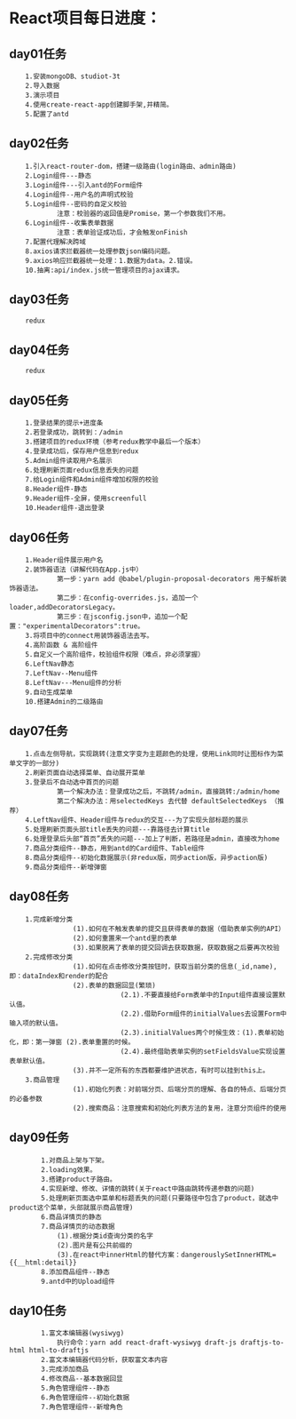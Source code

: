 # React项目每日进度：

## day01任务
		1.安装mongoDB、studiot-3t
		2.导入数据
		3.演示项目
		4.使用create-react-app创建脚手架,并精简。
		5.配置了antd

## day02任务
		1.引入react-router-dom，搭建一级路由(login路由、admin路由)
		2.Login组件---静态
		3.Login组件---引入antd的Form组件
		4.Login组件--用户名的声明式校验
		5.Login组件--密码的自定义校验
				注意：校验器的返回值是Promise，第一个参数我们不用。
		6.Login组件--收集表单数据
				注意：表单验证成功后，才会触发onFinish
		7.配置代理解决跨域
		8.axios请求拦截器统一处理参数json编码问题。
		9.axios响应拦截器统一处理：1.数据为data。2.错误。
		10.抽离:api/index.js统一管理项目的ajax请求。

## day03任务
		redux

## day04任务
		redux

## day05任务
		1.登录结果的提示+进度条
		2.若登录成功，跳转到：/admin
		3.搭建项目的redux环境（参考redux教学中最后一个版本）
		4.登录成功后，保存用户信息到redux
		5.Admin组件读取用户名展示
		6.处理刷新页面redux信息丢失的问题
		7.给Login组件和Admin组件增加权限的校验
		8.Header组件-静态
		9.Header组件-全屏，使用screenfull
		10.Header组件-退出登录

## day06任务
		1.Header组件展示用户名
		2.装饰器语法（讲解代码在App.js中）
				第一步：yarn add @babel/plugin-proposal-decorators 用于解析装饰器语法。
				第二步：在config-overrides.js，追加一个loader,addDecoratorsLegacy。
				第三步：在jsconfig.json中，追加一个配置："experimentalDecorators":true。
		3.将项目中的connect用装饰器语法去写。
		4.高阶函数 & 高阶组件
		5.自定义一个高阶组件，校验组件权限（难点，非必须掌握）
		6.LeftNav静态
		7.LeftNav--Menu组件
		8.LeftNav---Menu组件的分析
		9.自动生成菜单
		10.搭建Admin的二级路由

## day07任务
		1.点击左侧导航，实现跳转(注意文字变为主题颜色的处理，使用Link同时让图标作为菜单文字的一部分)
		2.刷新页面自动选择菜单、自动展开菜单
		3.登录后不自动选中首页的问题
				第一个解决办法：登录成功之后，不跳转/admin，直接跳转:/admin/home
				第二个解决办法：用selectedKeys 去代替 defaultSelectedKeys （推荐）
		4.LeftNav组件、Header组件与redux的交互---为了实现头部标题的展示
		5.处理刷新页面头部title丢失的问题---靠路径去计算title
		6.处理登录后头部“首页”丢失的问题---加上了判断，若路径是admin，直接改为home
		7.商品分类组件--静态，用到antd的Card组件、Table组件
		8.商品分类组件--初始化数据展示(非redux版，同步action版，异步action版)
		9.商品分类组件--新增弹窗

## day08任务
		1.完成新增分类
					(1).如何在不触发表单的提交且获得表单的数据（借助表单实例的API）
					(2).如何重置来一个antd里的表单
					(3).如果脱离了表单的提交回调去获取数据，获取数据之后要再次校验
		2.完成修改分类
					(1).如何在点击修改分类按钮时，获取当前分类的信息(_id,name),即：dataIndex和render的配合
					(2).表单的数据回显(繁琐)
								(2.1).不要直接给Form表单中的Input组件直接设置默认值。
								(2.2).借助Form组件的initialValues去设置Form中输入项的默认值。
								(2.3).initialValues两个时候生效：(1).表单初始化，即：第一弹窗 (2).表单重置的时候。
								(2.4).最终借助表单实例的setFieldsValue实现设置表单默认值。
					(3).并不一定所有的东西都要维护进状态，有时可以挂到this上。
		3.商品管理
					(1).初始化列表：对前端分页、后端分页的理解、各自的特点、后端分页的必备参数
					(2).搜索商品：注意搜索和初始化列表方法的复用，注意分页组件的使用

## day09任务
			1.对商品上架与下架。
			2.loading效果。
			3.搭建product子路由。
			4.实现新增、修改、详情的跳转(关于react中路由跳转传递参数的问题)
			5.处理刷新页面选中菜单和标题丢失的问题(只要路径中包含了product，就选中product这个菜单，头部就展示商品管理)
			6.商品详情页的静态
			7.商品详情页的动态数据
				(1).根据分类id查询分类的名字
				(2).图片是有公共前缀的
				(3).在react中innerHtml的替代方案：dangerouslySetInnerHTML={{__html:detail}}
			8.添加商品组件--静态
			9.antd中的Upload组件

## day10任务
			1.富文本编辑器(wysiwyg)
				执行命令：yarn add react-draft-wysiwyg draft-js draftjs-to-html html-to-draftjs
			2.富文本编辑器代码分析，获取富文本内容
			3.完成添加商品
			4.修改商品--基本数据回显
			5.角色管理组件--静态
			6.角色管理组件--初始化数据
			7.角色管理组件--新增角色